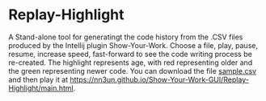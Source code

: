 # Replay-Highlight
A Stand-alone tool for generatingt the code history from the .CSV files produced by the Intellij plugin Show-Your-Work. Choose a file, play, pause, resume, increase speed, fast-forward to see the code writing process be re-created. The highlight represents age, with red representing older and the green representing newer code. You can download the file [sample.csv](https://raw.githubusercontent.com/nn3un/Show-Your-Work-GUI/master/Replay-Highlight/sample.csv) and then play it at https://nn3un.github.io/Show-Your-Work-GUI/Replay-Highlight/main.html. 
